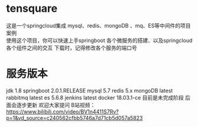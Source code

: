 # tensquare
这是一个springcloud集成 mysql、redis、mongoDB 、mq、ES等中间件的项目案例    
使用这个项目，你可以快速上手springboot 各个微服务的搭建、以及springcloud各个组件之间的交互
下载时，记得修改各个服务的端口号
# 服务版本
jdk 1.8
springboot 2.0.1.RELEASE
mysql 5.7
redis 5.x
mongoDB latest
rabbitmq latest
es 5.6.8
jenkins latest
docker 18.03.1-ce
目前是未完成阶段   后面会逐步更新  欢迎大家提问 
B站视频：https://www.bilibili.com/video/BV1n4411S7Rv?p=1&vd_source=c240562cfbb5746a7d71cb5d057a5823
